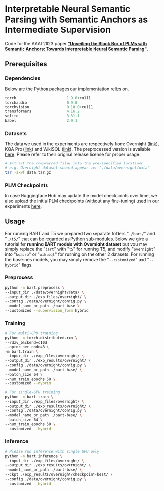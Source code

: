 # Interpretable Neural Semantic Parsing with Semantic Anchors as Intermediate Supervision 

Code for the AAAI 2023 paper [**"Unveiling the Black Box of PLMs with Semantic Anchors: Towards Interpretable Neural Semantic Parsing"**](https://ojs.aaai.org/index.php/AAAI/article/view/26572). 

## Prerequisites

### Dependencies

Below are the Python packages our implementation relies on. 

```python
torch                       1.9.0+cu111
torchaudio                  0.9.0
torchvision                 0.10.0+cu111
transformers                4.16.2
sqlite                      3.31.1
babel                       2.9.1
```

### Datasets

The data we used in the experiments are respectively from: Overnight ([link](https://github.com/rhythmcao/semantic-parsing-dual/tree/master/data/overnight)), KQA Pro ([link](https://github.com/shijx12/KQAPro_Baselines)) and WikiSQL ([link](https://github.com/salesforce/WikiSQL/)). The preprocessed version is available [here](https://www.dropbox.com/sh/y77goxkoxvl8wsh/AACs3X6LwiPkcvm9RBrBNSkBa?dl=0). Please refer to their original release license for proper usage. 

```bash
# Extract the compressed files into the pre-specified locations
# e.g. Overnight dataset should appear in: "./data/overnight/data"
tar -zxvf data.tar.gz 
```

### PLM Checkpoints

In case Huggingface Hub may update the model checkpoints over time, we also upload the initial PLM checkpoints (without any fine-tuning) used in our experiments [here](https://www.dropbox.com/sh/y77goxkoxvl8wsh/AACs3X6LwiPkcvm9RBrBNSkBa?dl=0).

## Usage

For running BART and T5 we prepared two separate folders "`./bart/`" and "`./t5/`" that can be regarded as Python sub-modules. Below we give a tutorial for **running BART models with Overnight dataset** but you may simply replace the "`bart`" with "`t5`" for running T5,  and modify "`overnight`" into  "`kqapro`" or "`wikisql`" for running on the other 2 datasets. For running the baselines models, you may simply remove the "`--customized`" and  "`--hybrid`" flags.

### Preprocess

```bash
python -m bart.preprocess \
--input_dir ./data/overnight/data/ \
--output_dir ./exp_files/overnight/ \
--config ./data/overnight/config.py \
--model_name_or_path ./bart-base \
--customized --supervision_form hybrid
```

### Training 

```bash
# For multi-GPU training
python -m torch.distributed.run \
--rdzv_backend=c10d 
--nproc_per_node=8 \
-m bart.train \
--input_dir ./exp_files/overnight/ \
--output_dir ./exp_results/overnight/ \
--config ./data/overnight/config.py \
--model_name_or_path ./bart-base/ \ 
--batch_size 64 \
--num_train_epochs 50 \
--customized --hybrid 

# For single-GPU training
python -m bart.train \
--input_dir ./exp_files/overnight/ \
--output_dir ./exp_results/overnight/ \
--config ./data/overnight/config.py \
--model_name_or_path ./bart-base/ \
--batch_size 64 \
--num_train_epochs 50 \
--customized --hybrid 
```

### Inference

```bash
# Please run inference with single GPU only 
python -m bart.inference \
--input_dir ./exp_files/overnight/ \
--output_dir ./exp_results/overnight/ \
--model_name_or_path ./bart-base/ \
--ckpt ./exp_results/overnight/checkpoint-best/ \
--config ./data/overnight/config.py \
--customized --hybrid
```

